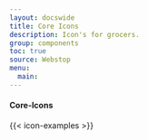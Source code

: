 ```yaml
---
layout: docswide
title: Core Icons
description: Icon's for grocers.
group: components
toc: true
source: Webstop
menu:
  main:
---
```


<h4>Core-Icons</h4>

{{< icon-examples >}}
